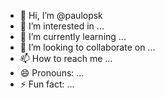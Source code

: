- 👋 Hi, I’m @paulopsk
- 👀 I’m interested in ...
- 🌱 I’m currently learning ...
- 💞️ I’m looking to collaborate on ...
- 📫 How to reach me ...
- 😄 Pronouns: ...
- ⚡ Fun fact: ...

<!---
paulopsk/paulopsk is a ✨ special ✨ repository because its `README.md` (this file) appears on your GitHub profile.
You can click the Preview link to take a look at your changes.
--->
